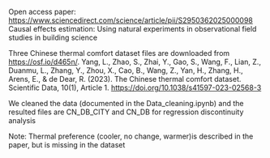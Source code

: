 
Open access paper: https://www.sciencedirect.com/science/article/pii/S2950362025000098
Causal effects estimation: Using natural experiments in observational field studies in building science

Three Chinese thermal comfort dataset files are downloaded from https://osf.io/d465n/. 
Yang, L., Zhao, S., Zhai, Y., Gao, S., Wang, F., Lian, Z., Duanmu, L., Zhang, Y., Zhou, X., Cao, B., Wang, Z., Yan, H., Zhang, H., Arens, E., & de Dear, R. (2023). The Chinese thermal comfort dataset. Scientific Data, 10(1), Article 1. https://doi.org/10.1038/s41597-023-02568-3

We cleaned the data (documented in the Data_cleaning.ipynb) and the resulted files are CN_DB_CITY and CN_DB for regression discontinuity analysis

Note:
Thermal preference (cooler, no change, warmer)is described in the paper, but is missing in the dataset
